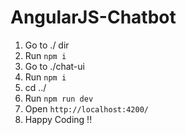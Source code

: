 # AngularJS-Chatbot
1. Go to ./ dir
2. Run `npm i`
3. Go to ./chat-ui
4. Run `npm i`
5. cd ../
6. Run `npm run dev`
7. Open `http://localhost:4200/`
8. Happy Coding !!